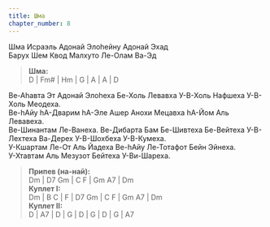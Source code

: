 ```yaml
---
title: Шма
chapter_number: 8
---
```

Шма Исраэль Адонай Элоhейну Адонай Эхад  
Барух Шем Квод Малхуто Ле-Олам Ва-Эд

>**Шма:**  
D | Fm# | Hm | G | A | A | D

Ве-Аhавта Эт Адонай Элоhеха Бе-Холь Левавха У-В-Холь Нафшеха У-В-Холь Меодеха.  
Ве-hАйу hА-Дварим hА-Эле Ашер Анохи Мецавха hА-Йом Аль Левавеха.  
Ве-Шинантам Ле-Ванеха. Ве-Дибарта Бам Бе-Шивтеха Бе-Вейтеха У-В-Лехтеха Ва-Дерех У-В-Шохбеха У-В-Кумеха.  
У-Кшартам Ле-От Аль Йадеха Ве-hАйу Ле-Тотафот Бейн Эйнеха.  
У-Хтавтам Аль Мезузот Бейтеха У-Ви-Шареха.

>**Припев (на-най):**  
Dm | D7 Gm | C F | Gm A7 | Dm  
**Куплет  I:**  
Dm | B C | F | D7 Gm | C F | Gm A7 | Dm  
**Куплет II:**  
D | A7 | D | G | D | G | D | G | A7 

